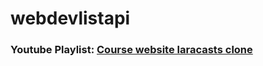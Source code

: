 # webdevlistapi
### Youtube Playlist: [Course website laracasts clone](https://www.youtube.com/watch?v=BaUhnNq5LXY&list=PLzz9vf6075V3rtkQEKOWK9oWlw-4HRviY)
